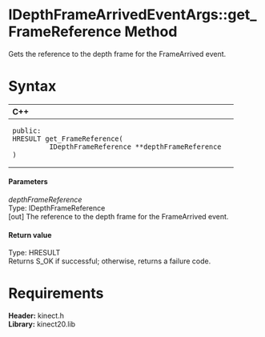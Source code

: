 IDepthFrameArrivedEventArgs::get\_FrameReference Method  
=======================================================  

Gets the reference to the depth frame for the FrameArrived event. <span id="syntaxSection"></span>

Syntax  
======  

<table>
<colgroup>
<col width="100%" />
</colgroup>
<thead>
<tr class="header">
<th align="left">C++</th>
</tr>
</thead>
<tbody>
<tr class="odd">
<td align="left"><pre><code>public:  
HRESULT get_FrameReference(  
         IDepthFrameReference **depthFrameReference  
)</code></pre></td>
</tr>
</tbody>
</table>

<span id="ID4EG"></span>
#### Parameters  

*depthFrameReference*    
Type: IDepthFrameReference  
[out] The reference to the depth frame for the FrameArrived event.  

<span id="ID4EP"></span>
#### Return value  

Type: HRESULT  
Returns S\_OK if successful; otherwise, returns a failure code.  

<span id="requirements"></span>

Requirements  
============  

**Header:** kinect.h  
**Library:** kinect20.lib  



<!--Please do not edit the data in the comment block below.-->
<!--
TOCTitle : get_FrameReference Method
RLTitle : IDepthFrameArrivedEventArgs::get_FrameReference Method
KeywordK : get_FrameReference method
KeywordK : IDepthFrameArrivedEventArgs::get_FrameReference method
KeywordF : IDepthFrameArrivedEventArgs::get_FrameReference
KeywordF : get_FrameReference
KeywordF : Microsoft.Kinect.kinect.IDepthFrameArrivedEventArgs.get_FrameReference(IDepthFrameReference@)
KeywordA : M:Microsoft.Kinect.kinect.IDepthFrameArrivedEventArgs.get_FrameReference(IDepthFrameReference@)
AssetID : M:Microsoft.Kinect.kinect.IDepthFrameArrivedEventArgs.get_FrameReference(IDepthFrameReference@)
Locale : en-us
CommunityContent : 1
APIType : Managed
APILocation : 
APIName : Microsoft.Kinect.kinect.IDepthFrameArrivedEventArgs::get_FrameReference
TargetOS : Windows
TopicType : kbSyntax
DevLang : C++
DocSet : K4Wv2
ProjType : K4Wv2Proj
Technology : Kinect for Windows
Product : Kinect for Windows SDK v2
productversion : 20
-->
